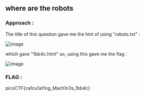 ## where are the robots

### Approach : 

The title of this question gave me the hint of using "robots.txt" :

![image](https://github.com/parthhhhh21/picoCTF-writeups/assets/148140667/d33ff85d-b304-43ea-bbe1-3fec72c04fc2)

which gave "1bb4c.html" so, using this gave me the flag :

![image](https://github.com/parthhhhh21/picoCTF-writeups/assets/148140667/f06b5d65-706f-48ba-8e24-22a56fce8da9)

### FLAG :

picoCTF{ca1cu1at1ng_Mach1n3s_1bb4c}


